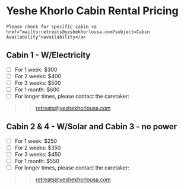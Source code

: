 # Yeshe Khorlo Cabin Rental Pricing

```Please check for specific cabin <a href="mailto:retreats@yeshekhorlousa.com?subject=Cabin Availability">availability</a>```

## Cabin 1 - W/Electricity
- [ ] For 1 week: $300
- [ ] For 2 weeks: $400
- [ ] For 3 weeks: $500
- [ ] For 1 month: $600
- [ ] For longer times, please contact the caretaker:
>> retreats@yeshekhorlousa.com

## Cabin 2 & 4 - W/Solar and Cabin 3 - no power
- [ ] For 1 week: $250
- [ ] For 2 weeks: $350
- [ ] For 3 weeks: $450
- [ ] For 1 month: $550
- [ ] For longer times, please contact the caretaker:
>> retreats@yeshekhorlousa.com

